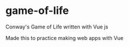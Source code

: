 # game-of-life

Conway's Game of Life written with Vue js

Made this to practice making web apps with Vue
